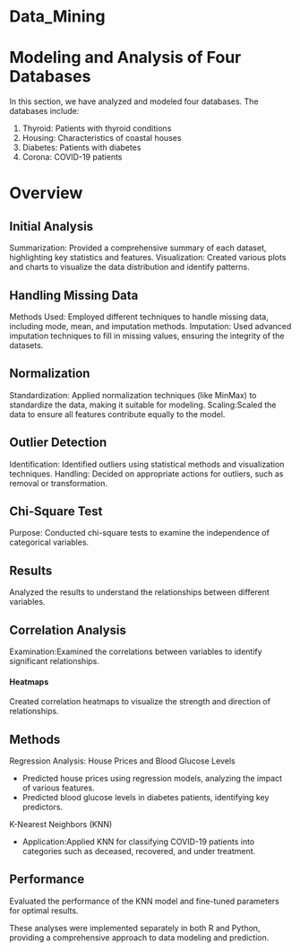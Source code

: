 # Data_Mining

# Modeling and Analysis of Four Databases
In this section, we have analyzed and modeled four databases. The databases include:

1. Thyroid: Patients with thyroid conditions
2. Housing: Characteristics of coastal houses
3. Diabetes: Patients with diabetes
4. Corona: COVID-19 patients

# Overview
## Initial Analysis
Summarization: Provided a comprehensive summary of each dataset, highlighting key statistics and features.
Visualization: Created various plots and charts to visualize the data distribution and identify patterns.

## Handling Missing Data
Methods Used: Employed different techniques to handle missing data, including mode, mean, and imputation methods.
Imputation: Used advanced imputation techniques to fill in missing values, ensuring the integrity of the datasets.

## Normalization
Standardization: Applied normalization techniques (like MinMax) to standardize the data, making it suitable for modeling.
Scaling:Scaled the data to ensure all features contribute equally to the model.

## Outlier Detection
Identification: Identified outliers using statistical methods and visualization techniques.
Handling: Decided on appropriate actions for outliers, such as removal or transformation.

## Chi-Square Test
Purpose: Conducted chi-square tests to examine the independence of categorical variables.

## Results
Analyzed the results to understand the relationships between different variables.

## Correlation Analysis
Examination:Examined the correlations between variables to identify significant relationships.

#### Heatmaps
Created correlation heatmaps to visualize the strength and direction of relationships.

## Methods
Regression Analysis: House Prices and  Blood Glucose Levels
- Predicted house prices using regression models, analyzing the impact of various features.
- Predicted blood glucose levels in diabetes patients, identifying key predictors.

K-Nearest Neighbors (KNN)
- Application:Applied KNN for classifying COVID-19 patients into categories such as deceased, recovered, and under treatment.

## Performance
Evaluated the performance of the KNN model and fine-tuned parameters for optimal results.

These analyses were implemented separately in both R and Python, providing a comprehensive approach to data modeling and prediction.
